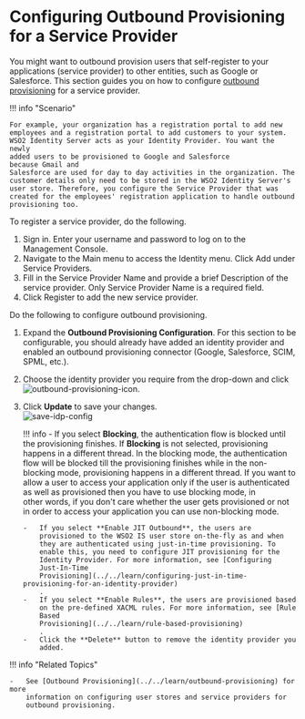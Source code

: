 # Configuring Outbound Provisioning for a Service Provider

You might want to outbound provision users that self-register to your
applications (service provider) to other entities, such as Google or
Salesforce. This section guides you on how to configure [outbound
provisioning](../../learn/outbound-provisioning) for a service provider.

!!! info "Scenario"

    For example, your organization has a registration portal to add new
    employees and a registration portal to add customers to your system.
    WSO2 Identity Server acts as your Identity Provider. You want the newly
    added users to be provisioned to Google and Salesforce because Gmail and
    Salesforce are used for day to day activities in the organization. The
    customer details only need to be stored in the WSO2 Identity Server's
    user store. Therefore, you configure the Service Provider that was
    created for the employees' registration application to handle outbound
    provisioning too.

To register a service provider, do the following.

1.  Sign in. Enter your username and password to log on to the Management Console. 
2.  Navigate to the Main menu to access the Identity menu. Click Add under Service Providers.
3.  Fill in the Service Provider Name and provide a brief Description of the service provider. Only Service Provider Name is a required field.
4.  Click Register to add the new service provider.

Do the following to configure outbound provisioning.

1.  Expand the **Outbound Provisioning Configuration**. For this
    section to be configurable, you should already have added an
    identity provider and enabled an outbound provisioning connector
    (Google, Salesforce, SCIM, SPML, etc.).
2.  Choose the identity provider you require from the drop-down
    and click  
    ![outbound-provisioning-icon](../../assets/img/using-wso2-identity-server/outbound-provisioning-icon.png).

3.  Click **Update** to save your changes.  
    ![save-idp-config](../../assets/img/using-wso2-identity-server/save-idp-config.png)

    !!! info 
        -   If you select **Blocking**, the authentication flow is blocked
            until the provisioning finishes. If **Blocking** is not
            selected, provisioning happens in a different thread. In the
            blocking mode, the authentication flow will be blocked till the
            provisioning finishes while in the non-blocking mode,
            provisioning happens in a different thread. If you want to allow
            a user to access your application only if the user is
            authenticated as well as provisioned then you have to use
            blocking mode, in other words, if you don't care whether the
            user gets provisioned or not in order to access your application
            you can use non-blocking mode.

        -   If you select **Enable JIT Outbound**, the users are
            provisioned to the WSO2 IS user store on-the-fly as and when
            they are authenticated using just-in-time provisioning. To
            enable this, you need to configure JIT provisioning for the
            Identity Provider. For more information, see [Configuring
            Just-In-Time
            Provisioning](../../learn/configuring-just-in-time-provisioning-for-an-identity-provider)
            .
        -   If you select **Enable Rules**, the users are provisioned based
            on the pre-defined XACML rules. For more information, see [Rule
            Based
            Provisioning](../../learn/rule-based-provisioning)
            .
        -   Click the **Delete** button to remove the identity provider you
            added.

!!! info "Related Topics" 

    -   See [Outbound Provisioning](../../learn/outbound-provisioning) for more
        information on configuring user stores and service providers for
        outbound provisioning.
